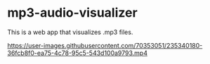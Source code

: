 # mp3-audio-visualizer

This is a web app that visualizes .mp3 files.

https://user-images.githubusercontent.com/70353051/235340180-36fcb8f0-ea75-4c78-95c5-543d100a9793.mp4
